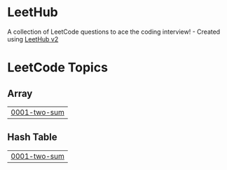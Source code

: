 # LeetHub
A collection of LeetCode questions to ace the coding interview! - Created using [LeetHub v2](https://github.com/arunbhardwaj/LeetHub-2.0)

<!---LeetCode Topics Start-->
# LeetCode Topics
## Array
|  |
| ------- |
| [0001-two-sum](https://github.com/dori654/LeetHub/tree/master/0001-two-sum) |
## Hash Table
|  |
| ------- |
| [0001-two-sum](https://github.com/dori654/LeetHub/tree/master/0001-two-sum) |
<!---LeetCode Topics End-->